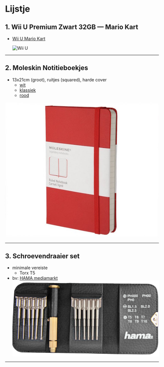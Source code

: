 # Lijstje

## 1. Wii U Premium Zwart 32GB — Mario Kart
- [Wii U Mario Kart](https://www.nintendo.be/nl/Wii-U/Het-systeem/Systeembundels/Systeembundels-663024.html) 

	![Wii U](http://techgeek.com.au/wp-content/uploads/2014/04/MARIO-KART-8-PREMIUM-PACK.jpg)

<hr />

<!-- ## 2. Desk App voor Mac
- [site](http://desk.pm)
- [Mac App Store](https://itunes.apple.com/us/app/desk/id915839505?ls=1&mt=12)

	![Desk App](http://desk.pm/startup/common-files/icons/desk-128-2X.png)

<hr />
 -->
## 2. Moleskin Notitieboekjes
- 13x21cm (groot), ruitjes (squared), harde cover
	- [wit](http://store.moleskine.com/bel/nl-nl/catalog/detail/white-notebook/taccuino0bianco?ic=6thYig%3D%3D)
	- [klassiek](http://store.moleskine.com/bel/nl-nl/catalog/detail/classic-notebook/taccuino0classico?ic=2L0gHw%3D%3D)
	- [rood](http://store.moleskine.com/bel/nl-nl/catalog/detail/hard-cover-coloured-notebook/taccuino0colorato0hard?ic=ruqt1g%3D%3D)

![Moleskin notitieboekjes](./moleskin.jpg)

<hr />

## 3. Schroevendraaier set

- minimale vereiste
	- Torx T5
- bv: [HAMA mediamarkt](http://www.mediamarkt.be/mcs/product/HAMA-39694-Mini-schroevendraaier-set-Televisie-%26-Audio-Buy-online-at-MediaMarkt,98952,502728,652331.html?langId=-17)
![HAMA miniset](hama.png)

<hr />
